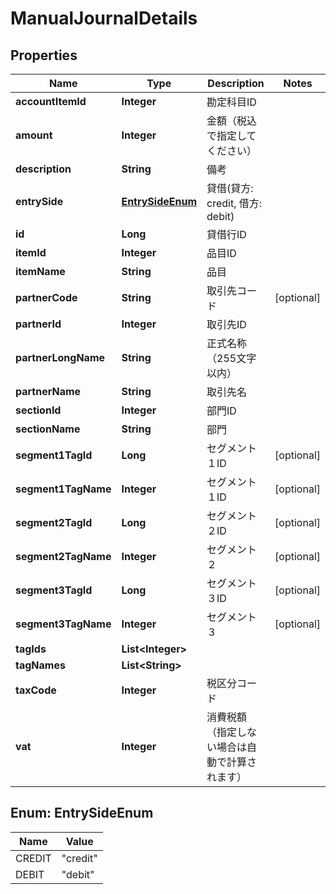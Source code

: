 

# ManualJournalDetails


## Properties

Name | Type | Description | Notes
------------ | ------------- | ------------- | -------------
**accountItemId** | **Integer** | 勘定科目ID | 
**amount** | **Integer** | 金額（税込で指定してください） | 
**description** | **String** | 備考 | 
**entrySide** | [**EntrySideEnum**](#EntrySideEnum) | 貸借(貸方: credit, 借方: debit) | 
**id** | **Long** | 貸借行ID | 
**itemId** | **Integer** | 品目ID | 
**itemName** | **String** | 品目 | 
**partnerCode** | **String** | 取引先コード |  [optional]
**partnerId** | **Integer** | 取引先ID | 
**partnerLongName** | **String** | 正式名称（255文字以内） | 
**partnerName** | **String** | 取引先名 | 
**sectionId** | **Integer** | 部門ID | 
**sectionName** | **String** | 部門 | 
**segment1TagId** | **Long** | セグメント１ID |  [optional]
**segment1TagName** | **Integer** | セグメント１ID |  [optional]
**segment2TagId** | **Long** | セグメント２ID |  [optional]
**segment2TagName** | **Integer** | セグメント２ |  [optional]
**segment3TagId** | **Long** | セグメント３ID |  [optional]
**segment3TagName** | **Integer** | セグメント３ |  [optional]
**tagIds** | **List&lt;Integer&gt;** |  | 
**tagNames** | **List&lt;String&gt;** |  | 
**taxCode** | **Integer** | 税区分コード | 
**vat** | **Integer** | 消費税額（指定しない場合は自動で計算されます） | 



## Enum: EntrySideEnum

Name | Value
---- | -----
CREDIT | &quot;credit&quot;
DEBIT | &quot;debit&quot;



